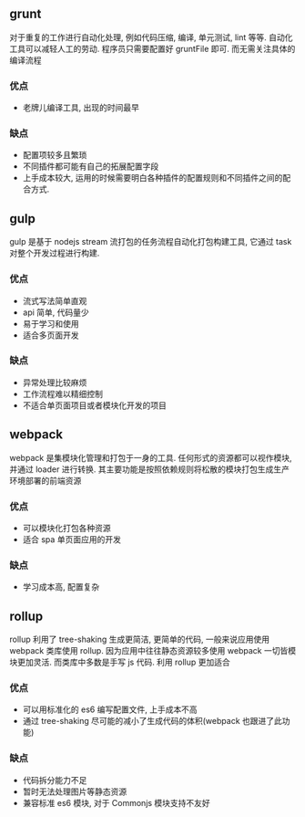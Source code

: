 ## grunt

对于重复的工作进行自动化处理, 例如代码压缩, 编译, 单元测试, lint 等等. 自动化工具可以减轻人工的劳动. 程序员只需要配置好 gruntFile 即可. 而无需关注具体的编译流程

### 优点

- 老牌儿编译工具, 出现的时间最早

### 缺点

- 配置项较多且繁琐
- 不同插件都可能有自己的拓展配置字段
- 上手成本较大, 运用的时候需要明白各种插件的配置规则和不同插件之间的配合方式.

## gulp

gulp 是基于 nodejs stream 流打包的任务流程自动化打包构建工具, 它通过 task 对整个开发过程进行构建.

### 优点

- 流式写法简单直观
- api 简单, 代码量少
- 易于学习和使用
- 适合多页面开发

### 缺点

- 异常处理比较麻烦
- 工作流程难以精细控制
- 不适合单页面项目或者模块化开发的项目

## webpack

webpack 是集模块化管理和打包于一身的工具. 任何形式的资源都可以视作模块, 并通过 loader 进行转换. 其主要功能是按照依赖规则将松散的模块打包生成生产环境部署的前端资源

### 优点

- 可以模块化打包各种资源
- 适合 spa 单页面应用的开发

### 缺点

- 学习成本高, 配置复杂

## rollup

rollup 利用了 tree-shaking 生成更简洁, 更简单的代码, 一般来说应用使用 webpack 类库使用 rollup. 因为应用中往往静态资源较多使用 webpack 一切皆模块更加灵活. 而类库中多数是手写 js 代码. 利用 rollup 更加适合

### 优点

- 可以用标准化的 es6 编写配置文件, 上手成本不高
- 通过 tree-shaking 尽可能的减小了生成代码的体积(webpack 也跟进了此功能)

### 缺点

- 代码拆分能力不足
- 暂时无法处理图片等静态资源
- 兼容标准 es6 模块, 对于 Commonjs 模块支持不友好
